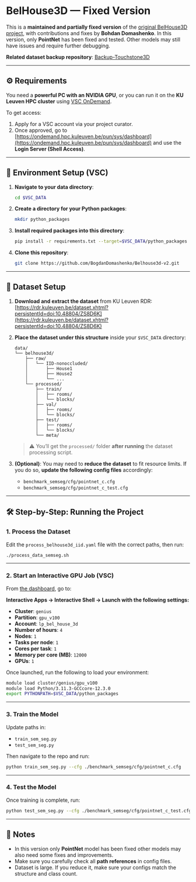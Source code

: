 # BelHouse3D — Fixed Version

This is a **maintained and partially fixed version** of the [original BelHouse3D project](https://github.com/umaatgithub/BelHouse3D?tab=readme-ov-file), with contributions and fixes by **Bohdan Domashenko**. In this version, only **PointNet** has been fixed and tested. Other models may still have issues and require further debugging.

**Related dataset backup repository**: [Backup-Touchstone3D](https://github.com/umaatgithub/Backup-Touchstone3D)

---

## ⚙️ Requirements

You need a **powerful PC with an NVIDIA GPU**, or you can run it on the **KU Leuven HPC cluster** using [VSC OnDemand](https://ondemand.hpc.kuleuven.be).

To get access:

1. Apply for a VSC account via your project curator.
2. Once approved, go to [https://ondemand.hpc.kuleuven.be/pun/sys/dashboard](https://ondemand.hpc.kuleuven.be/pun/sys/dashboard) and use the **Login Server (Shell Access)**.

---

## 📁 Environment Setup (VSC)

1. **Navigate to your data directory**:

   ```bash
   cd $VSC_DATA
   ```

2. **Create a directory for your Python packages**:

   ```bash
   mkdir python_packages
   ```

3. **Install required packages into this directory**:

   ```bash
   pip install -r requirements.txt --target=$VSC_DATA/python_packages
   ```

4. **Clone this repository**:

   ```bash
   git clone https://github.com/BogdanDomashenko/Belhouse3d-v2.git
   ```

---

## 🧠 Dataset Setup

1. **Download and extract the dataset** from KU Leuven RDR:
   [https://rdr.kuleuven.be/dataset.xhtml?persistentId=doi:10.48804/ZS8D6K](https://rdr.kuleuven.be/dataset.xhtml?persistentId=doi:10.48804/ZS8D6K)

2. **Place the dataset under this structure** inside your `$VSC_DATA` directory:

   ```
   data/
   └── belhouse3d/
       ├── raw/
       │   └── IID-nonoccluded/
       │       ├── House1
       │       ├── House2
       │       └── ...
       └── processed/
           ├── train/
           │   ├── rooms/
           │   └── blocks/
           ├── val/
           │   ├── rooms/
           │   └── blocks/
           ├── test/
           │   ├── rooms/
           │   └── blocks/
           └── meta/
   ```

   > ⚠️ You’ll get the `processed/` folder **after running** the dataset processing script.

3. **(Optional)**: You may need to **reduce the dataset** to fit resource limits. If you do so, **update the following config files** accordingly:

   - `benchmark_semseg/cfg/pointnet_c.cfg`
   - `benchmark_semseg/cfg/pointnet_c_test.cfg`

---

## 🛠️ Step-by-Step: Running the Project

### 1. Process the Dataset

Edit the `process_belhouse3d_iid.yaml` file with the correct paths, then run:

```bash
./process_data_semseg.sh
```

---

### 2. Start an Interactive GPU Job (VSC)

From [the dashboard](https://ondemand.hpc.kuleuven.be/pun/sys/dashboard), go to:

**Interactive Apps → Interactive Shell → Launch with the following settings:**

- **Cluster**: `genius`
- **Partition**: `gpu_v100`
- **Account**: `lp_bel_house_3d`
- **Number of hours**: `4`
- **Nodes**: `1`
- **Tasks per node**: `1`
- **Cores per task**: `1`
- **Memory per core (MB)**: `12000`
- **GPUs**: `1`

Once launched, run the following to load your environment:

```bash
module load cluster/genius/gpu_v100
module load Python/3.11.3-GCCcore-12.3.0
export PYTHONPATH=$VSC_DATA/python_packages
```

---

### 3. Train the Model

Update paths in:

- `train_sem_seg.py`
- `test_sem_seg.py`

Then navigate to the repo and run:

```bash
python train_sem_seg.py --cfg ./benchmark_semseg/cfg/pointnet_c.cfg
```

---

### 4. Test the Model

Once training is complete, run:

```bash
python test_sem_seg.py --cfg ./benchmark_semseg/cfg/pointnet_c_test.cfg
```

---

## 📌 Notes

- In this version only **PointNet** model has been fixed other models may also need some fixes and improvements.
- Make sure you carefully check all **path references** in config files.
- Dataset is large. If you reduce it, make sure your configs match the structure and class count.
